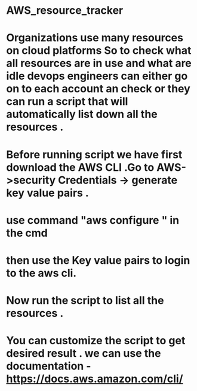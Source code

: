 # AWS_resource_tracker

# Organizations use many resources on cloud platforms So to check what all resources are in use and what are idle devops engineers can either go on to each account an check or they can run a script that will automatically list down all the resources . 

# Before running script we have first download the AWS CLI .Go to AWS->security Credentials -> generate key value pairs .
# use command "aws configure " in the cmd
# then use the Key value pairs to login to the aws cli. 
# Now run the script to list all the resources .

# You can customize the script to get desired result . we can use the documentation - https://docs.aws.amazon.com/cli/ 
